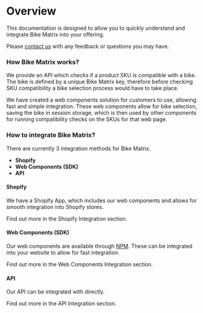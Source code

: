 # Overview

This documentation is designed to allow you to quickly understand and integrate Bike Matrix into your offering.

Please [contact us](https://www.bikematrix.io/contact) with any feedback or questions you may have.

### How Bike Matrix works?

We provide an API which checks if a product SKU is compatible with a bike. The bike is defined by a unique Bike Matrix key, therefore before checking SKU compatibility a bike selection process would have to take place.

We have created a web components solution for customers to use, allowing fast and simple integration. These web components allow for bike selection, saving the bike in session storage, which is then used by other components for running compatibility checks on the SKUs for that web page.

### How to integrate Bike Matrix?

There are currently 3 integration methods for Bike Matrix.

- **Shopify**
- **Web Components (SDK)**
- **API**

#### Shopify

We have a Shopify App, which includes our web components and allows for smooth integration into Shopify stores.

Find out more in the Shopify Integration section.

#### Web Components (SDK)

Our web components are available through [NPM](https://www.npmjs.com/package/@bikematrix/web-components/v/1.0.18). These can be integrated into your website to allow for fast integration.

Find out more in the Web Components Integration section.

#### API

Our API can be integrated with directly.

Find out more in the API Integration section.
